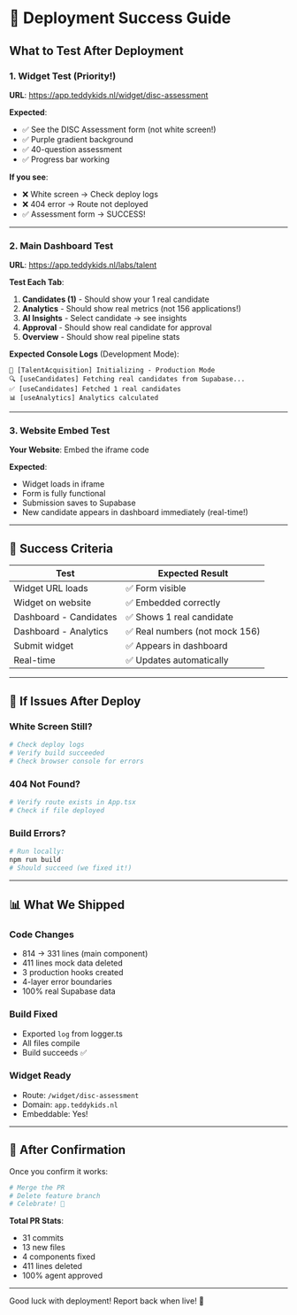 # 🚀 Deployment Success Guide

## What to Test After Deployment

### 1. Widget Test (Priority!)
**URL**: https://app.teddykids.nl/widget/disc-assessment

**Expected**:
- ✅ See the DISC Assessment form (not white screen!)
- ✅ Purple gradient background
- ✅ 40-question assessment
- ✅ Progress bar working

**If you see**:
- ❌ White screen → Check deploy logs
- ❌ 404 error → Route not deployed
- ✅ Assessment form → SUCCESS!

---

### 2. Main Dashboard Test
**URL**: https://app.teddykids.nl/labs/talent

**Test Each Tab**:
1. **Candidates (1)** - Should show your 1 real candidate
2. **Analytics** - Should show real metrics (not 156 applications!)
3. **AI Insights** - Select candidate → see insights
4. **Approval** - Should show real candidate for approval
5. **Overview** - Should show real pipeline stats

**Expected Console Logs** (Development Mode):
```
🚀 [TalentAcquisition] Initializing - Production Mode
🔍 [useCandidates] Fetching real candidates from Supabase...
✅ [useCandidates] Fetched 1 real candidates
📊 [useAnalytics] Analytics calculated
```

---

### 3. Website Embed Test
**Your Website**: Embed the iframe code

**Expected**:
- Widget loads in iframe
- Form is fully functional
- Submission saves to Supabase
- New candidate appears in dashboard immediately (real-time!)

---

## 🎯 Success Criteria

| Test | Expected Result |
|------|----------------|
| Widget URL loads | ✅ Form visible |
| Widget on website | ✅ Embedded correctly |
| Dashboard - Candidates | ✅ Shows 1 real candidate |
| Dashboard - Analytics | ✅ Real numbers (not mock 156) |
| Submit widget | ✅ Appears in dashboard |
| Real-time | ✅ Updates automatically |

---

## 🐛 If Issues After Deploy

### White Screen Still?
```bash
# Check deploy logs
# Verify build succeeded
# Check browser console for errors
```

### 404 Not Found?
```bash
# Verify route exists in App.tsx
# Check if file deployed
```

### Build Errors?
```bash
# Run locally:
npm run build
# Should succeed (we fixed it!)
```

---

## 📊 What We Shipped

### Code Changes
- 814 → 331 lines (main component)
- 411 lines mock data deleted
- 3 production hooks created
- 4-layer error boundaries
- 100% real Supabase data

### Build Fixed
- Exported `log` from logger.ts
- All files compile
- Build succeeds ✅

### Widget Ready
- Route: `/widget/disc-assessment`
- Domain: `app.teddykids.nl`
- Embeddable: Yes!

---

## 🎉 After Confirmation

Once you confirm it works:
```bash
# Merge the PR
# Delete feature branch
# Celebrate! 🎉
```

**Total PR Stats**:
- 31 commits
- 13 new files
- 4 components fixed
- 411 lines deleted
- 100% agent approved

---

Good luck with deployment! Report back when live! 🚀

